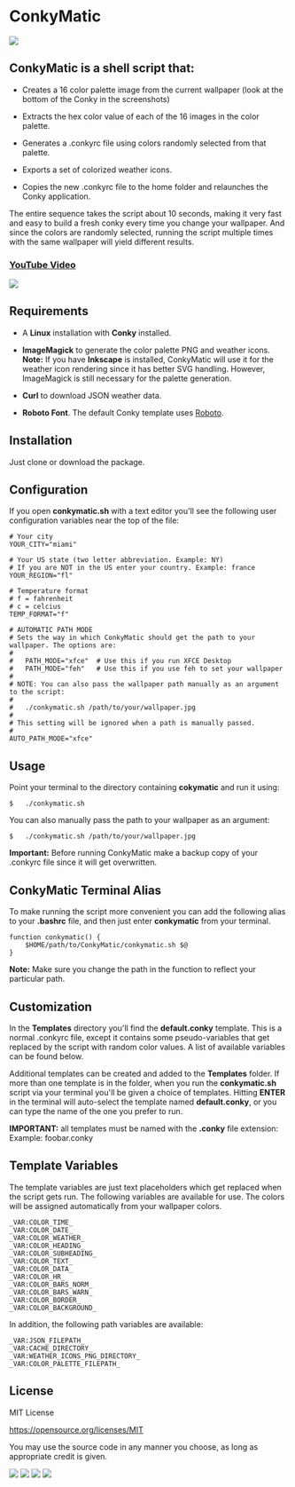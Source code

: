 # ConkyMatic

<img src="https://i.imgur.com/5C8xmwo.png" />

## ConkyMatic is a shell script that:

* Creates a 16 color palette image from the current wallpaper (look at the bottom of the Conky in the screenshots)

* Extracts the hex color value of each of the 16 images in the color palette.

* Generates a .conkyrc file using colors randomly selected from that palette. 

* Exports a set of colorized weather icons.

* Copies the new .conkyrc file to the home folder and relaunches the Conky application.

The entire sequence takes the script about 10 seconds, making it very fast and easy to build a fresh conky every time you change your wallpaper. And since the colors are randomly selected, running the script multiple times with the same wallpaper will yield different results.

### [YouTube Video](https://youtu.be/th6-7pRe-l4)

<img src="https://i.imgur.com/Za81gmK.png" />

## Requirements
* A __Linux__ installation with __Conky__ installed.

* __ImageMagick__ to generate the color palette PNG and weather icons. __Note:__ If you have __Inkscape__ is installed, ConkyMatic will use it for the weather icon rendering since it has better SVG handling. However, ImageMagick is still necessary for the palette generation.

* __Curl__ to download JSON weather data.

* __Roboto Font__. The default Conky template uses [Roboto](https://www.dafont.com/roboto.font).

## Installation
Just clone or download the package.

## Configuration
If you open __conkymatic.sh__ with a text editor you'll see the following user configuration variables near the top of the file:

    # Your city
    YOUR_CITY="miami"

    # Your US state (two letter abbreviation. Example: NY)
    # If you are NOT in the US enter your country. Example: france
    YOUR_REGION="fl"

    # Temperature format
    # f = fahrenheit
    # c = celcius
    TEMP_FORMAT="f"

    # AUTOMATIC PATH MODE
    # Sets the way in which ConkyMatic should get the path to your wallpaper. The options are:
    #
    #   PATH_MODE="xfce"  # Use this if you run XFCE Desktop
    #   PATH_MODE="feh"   # Use this if you use feh to set your wallpaper
    # 
    # NOTE: You can also pass the wallpaper path manually as an argument to the script:
    #
    #   ./conkymatic.sh /path/to/your/wallpaper.jpg
    #
    # This setting will be ignored when a path is manually passed.
    # 
    AUTO_PATH_MODE="xfce"


## Usage
Point your terminal to the directory containing __cokymatic__ and run it using:

    $   ./conkymatic.sh

You can also manually pass the path to your wallpaper as an argument:

    $   ./conkymatic.sh /path/to/your/wallpaper.jpg

__Important:__ Before running ConkyMatic make a backup copy of your .conkyrc file since it will get overwritten.

## ConkyMatic Terminal Alias
To make running the script more convenient you can add the following alias to your __.bashrc__ file, and then just enter __conkymatic__ from your terminal.

    function conkymatic() {
        $HOME/path/to/ConkyMatic/conkymatic.sh $@
    }

__Note:__ Make sure you change the path in the function to reflect your particular path.

## Customization
In the __Templates__ directory you'll find the __default.conky__ template. This is a normal .conkyrc file, except it contains some pseudo-variables that get replaced by the script with random color values. A list of available variables can be found below.

Additional templates can be created and added to the __Templates__ folder. If more than one template is in the folder, when you run the __conkymatic.sh__ script via your terminal you'll be given a choice of templates. Hitting __ENTER__ in the terminal will auto-select the template named __default.conky__, or you can type the name of the one you prefer to run.

__IMPORTANT:__ all templates must be named with the __.conky__ file extension: Example: foobar.conky

## Template Variables
The template variables are just text placeholders which get replaced when the script gets run. The following variables are available for use. The colors will be assigned automatically from your wallpaper colors.

    _VAR:COLOR_TIME_
    _VAR:COLOR_DATE_
    _VAR:COLOR_WEATHER_
    _VAR:COLOR_HEADING_
    _VAR:COLOR_SUBHEADING_
    _VAR:COLOR_TEXT_
    _VAR:COLOR_DATA_
    _VAR:COLOR_HR_
    _VAR:COLOR_BARS_NORM_
    _VAR:COLOR_BARS_WARN_
    _VAR:COLOR_BORDER_
    _VAR:COLOR_BACKGROUND_

In addition, the following path variables are available:

    _VAR:JSON_FILEPATH_
    _VAR:CACHE_DIRECTORY_
    _VAR:WEATHER_ICONS_PNG_DIRECTORY_
    _VAR:COLOR_PALETTE_FILEPATH_

## License

MIT License

https://opensource.org/licenses/MIT

You may use the source code in any manner you choose, as long as appropriate credit is given.

<img src="https://i.imgur.com/Z6UPjym.png" />

<img src="https://i.imgur.com/lKZKCx3.png" />

<img src="https://i.imgur.com/rsVC1AX.png" />

<img src="https://i.imgur.com/udb0bqo.png" />

